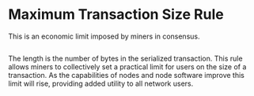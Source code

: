 # Maximum Transaction Size Rule

This is an economic limit imposed by miners in consensus.

<figure><img src="../../.gitbook/assets/CHAPTER 2 GIF 5.gif" alt=""><figcaption></figcaption></figure>

The length is the number of bytes in the serialized transaction. This rule allows miners to collectively set a practical limit for users on the size of a transaction. As the capabilities of nodes and node software improve this limit will rise, providing added utility to all network users.
